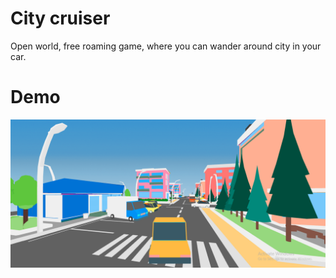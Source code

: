 # City cruiser
Open world, free roaming game, where you can wander around city in your car.

# Demo
![Demo](img/screenshot.png)
